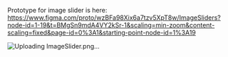 
Prototype for image slider is here:
https://www.figma.com/proto/wzBFa98Xix6a7tzv5XpT8w/ImageSliders?node-id=1-19&t=BMgSn9mdA4VY2kSr-1&scaling=min-zoom&content-scaling=fixed&page-id=0%3A1&starting-point-node-id=1%3A19

![Uploading ImageSlider.png…]()
